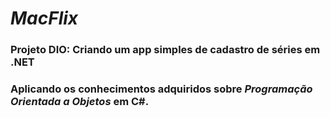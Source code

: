 #                               **_MacFlix_**

### Projeto DIO: Criando um app simples de cadastro de séries em .NET

### Aplicando os conhecimentos adquiridos sobre _Programação Orientada a Objetos_ em C#.   
